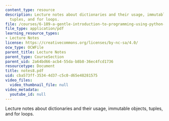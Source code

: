 ```yaml
---
content_type: resource
description: Lecture notes about dictionaries and their usage, immutable objects,
  tuples, and for loops.
file: /courses/6-189-a-gentle-introduction-to-programming-using-python-january-iap-2008/cba573ff35344d37c5c0d65e48281575_notes8.pdf
file_type: application/pdf
learning_resource_types:
- Lecture Notes
license: https://creativecommons.org/licenses/by-nc-sa/4.0/
ocw_type: OCWFile
parent_title: Lecture Notes
parent_type: CourseSection
parent_uid: 2a64bd66-acb4-55da-b8b8-36ec4fcd1736
resourcetype: Document
title: notes8.pdf
uid: cba573ff-3534-4d37-c5c0-d65e48281575
video_files:
  video_thumbnail_file: null
video_metadata:
  youtube_id: null
---
```

Lecture notes about dictionaries and their usage, immutable objects, tuples, and for loops.